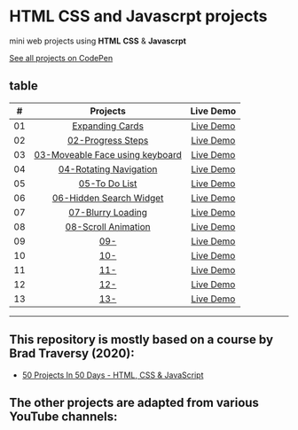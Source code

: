# HTML CSS and Javascrpt projects

mini web projects using **HTML** **CSS** & **Javascrpt**

[See all projects on CodePen](https://codepen.io/collection/gYoveg)

## table

|  #  |                                                                   Projects                                                                    |                        Live Demo                        |
| :-: | :-------------------------------------------------------------------------------------------------------------------------------------------: | :-----------------------------------------------------: |
| 01  |  [Expanding Cards](https://github.com/Arnapurna/html-css-javascript-projects/tree/main/01-Expanding%20Card)                   | [Live Demo](https://codepen.io/Arnapurna/full/qByBRQd)  |
| 02  |  [02-Progress Steps](https://github.com/Arnapurna/html-css-javascript-projects/tree/main/02-Progress%20Steps)       | [ Live Demo ](https://codepen.io/Arnapurna/full/vYaKBQg) |
| 03  | [03-Moveable Face using keyboard ](https://github.com/Arnapurna/html-css-javascript-projects/tree/main/03-Moveable%20Face%20using%20keyboard) | [Live Demo](https://codepen.io/Arnapurna/full/abjvLjB)  |
| 04  | [04-Rotating Navigation](https://github.com/Arnapurna/html-css-javascript-projects/tree/main/04-Rotating%20Navigation) | [Live Demo](https://codepen.io/Arnapurna/full/mdjwgoR)  |
| 05  | [05-To Do List](https://github.com/Arnapurna/html-css-javascript-projects/tree/main/05-To%20Do%20List) | [Live Demo](https://codepen.io/Arnapurna/full/NWBjQda)  |
| 06  | [06-Hidden Search Widget](https://github.com/Arnapurna/html-css-javascript-projects/tree/main/06-Hidden%20Search%20Widget) | [Live Demo](https://codepen.io/Arnapurna/full/bGjrGoG)  |
| 07  | [07-Blurry Loading](https://github.com/Arnapurna/html-css-javascript-projects/tree/main/07-Blurry%20Loading) | [Live Demo](https://codepen.io/Arnapurna/full/dyjzWOp)  |
| 08  | [08-Scroll Animation ](https://github.com/Arnapurna/html-css-javascript-projects/tree/main/08-Scroll%20Animation) | [Live Demo](https://codepen.io/Arnapurna/full/wvxqbYx)  |
| 09  | [09- ]() | [Live Demo]()  |
| 10  | [10- ]() | [Live Demo]()  |
| 11  | [11- ]() | [Live Demo]()  |
| 12  | [12- ]() | [Live Demo]()  |
| 13  | [13- ]() | [Live Demo]()  |

---

## This repository is mostly based on a course by Brad Traversy (2020):

- [50 Projects In 50 Days - HTML, CSS & JavaScript](https://www.udemy.com/course/50-projects-50-days/)

## The other projects are adapted from various YouTube channels:
